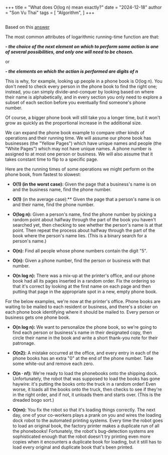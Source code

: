 +++
title = "What does O(log n) mean exactly?"
date = "2024-12-18"
author = "Son Vu Thai"
tags = [
    "Algorithm",
]
+++

##

Based on this [answer](https://stackoverflow.com/questions/2307283/what-does-olog-n-mean-exactly/2307314#2307314)

The most common attributes of logarithmic running-time function are that:

***- the choice of the next element on which to perform some action is one of several possibilities, and only one will need to be chosen.***

or

***- the elements on which the action is performed are digits of n***

This is why, for example, looking up people in a phone book is O(log n). You don't need to check every person in the phone book to find the right one; 
instead, you can simply divide-and-conquer by looking based on where their name is alphabetically, and in every section you only need to explore a subset of each section before you eventually find someone's phone number.

Of course, a bigger phone book will still take you a longer time, but it won't grow as quickly as the proportional increase in the additional size.

We can expand the phone book example to compare other kinds of operations and their running time. 
We will assume our phone book has businesses (the "Yellow Pages") which have unique names and people (the "White Pages") which may not have unique names. 
A phone number is assigned to at most one person or business. We will also assume that it takes constant time to flip to a specific page.

Here are the running times of some operations we might perform on the phone book, from fastest to slowest:

- **O(1) (in the worst case):** Given the page that a business's name is on and the business name, find the phone number.

- **O(1)** (in the average case):** Given the page that a person's name is on and their name, find the phone number.

- **O(log n):** Given a person's name, find the phone number by picking a random point about halfway through the part of the book you haven't searched yet, then checking to see whether the person's name is at that point. Then repeat the process about halfway through the part of the book where the person's name lies. (This is a binary search for a person's name.)

- **O(n):** Find all people whose phone numbers contain the digit "5".

- **O(n):** Given a phone number, find the person or business with that number.

- **O(n log n):** There was a mix-up at the printer's office, and our phone book had all its pages inserted in a random order. Fix the ordering so that it's correct by looking at the first name on each page and then putting that page in the appropriate spot in a new, empty phone book.

For the below examples, we're now at the printer's office. 
Phone books are waiting to be mailed to each resident or business, and there's a sticker on each phone book identifying where it should be mailed to. 
Every person or business gets one phone book.

- **O(n log n):** We want to personalize the phone book, so we're going to find each person or business's name in their designated copy, then circle their name in the book and write a short thank-you note for their patronage.

- **O(n2):** A mistake occurred at the office, and every entry in each of the phone books has an extra "0" at the end of the phone number. Take some white-out and remove each zero.

- **O(n · n!):** We're ready to load the phonebooks onto the shipping dock. Unfortunately, the robot that was supposed to load the books has gone haywire: it's putting the books onto the truck in a random order! Even worse, it loads all the books onto the truck, then checks to see if they're in the right order, and if not, it unloads them and starts over. (This is the dreaded bogo sort.)

- **O(nn):** You fix the robot so that it's loading things correctly. The next day, one of your co-workers plays a prank on you and wires the loading dock robot to the automated printing systems. Every time the robot goes to load an original book, the factory printer makes a duplicate run of all the phonebooks! Fortunately, the robot's bug-detection systems are sophisticated enough that the robot doesn't try printing even more copies when it encounters a duplicate book for loading, but it still has to load every original and duplicate book that's been printed.

